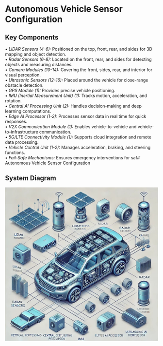 # Autonomous Vehicle Sensor Configuration

## Key Components

•⁠  ⁠*LiDAR Sensors (4-6):* Positioned on the top, front, rear, and sides for 3D mapping and object detection.  
•⁠  ⁠*Radar Sensors (6-8):* Located on the front, rear, and sides for detecting objects and measuring distances.  
•⁠  ⁠*Camera Modules (10-14):* Covering the front, sides, rear, and interior for visual perception.  
•⁠  ⁠*Ultrasonic Sensors (12-16):* Placed around the vehicle for close-range obstacle detection.  
•⁠  ⁠*GPS Module (1):* Provides precise vehicle positioning.  
•⁠  ⁠*IMU (Inertial Measurement Unit) (1):* Tracks motion, acceleration, and rotation.  
•⁠  ⁠*Central AI Processing Unit (2):* Handles decision-making and deep learning computations.  
•⁠  ⁠*Edge AI Processor (1-2):* Processes sensor data in real time for quick responses.  
•⁠  ⁠*V2X Communication Module (1):* Enables vehicle-to-vehicle and vehicle-to-infrastructure communication.  
•⁠  ⁠*5G/LTE Connectivity Module (1):* Supports cloud integration and remote data processing.  
•⁠  ⁠*Vehicle Control Unit (1-2):* Manages acceleration, braking, and steering functions.  
•⁠  ⁠*Fail-Safe Mechanisms:* Ensures emergency interventions for saf# Autonomous Vehicle Sensor Configuration

## System Diagram
![Autonomous Vehicle Sensor Configuration](images/uploadgithub.jpeg)

